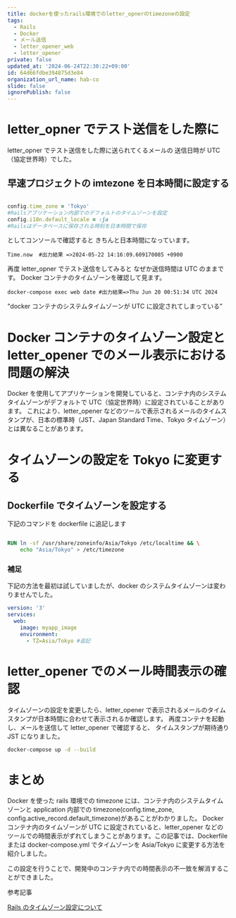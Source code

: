 ```yaml
---
title: dockerを使ったrails環境でのletter_opnerのtimezoneの設定
tags:
  - Rails
  - Docker
  - メール送信
  - letter_opener_web
  - letter_opener
private: false
updated_at: '2024-06-24T22:30:22+09:00'
id: 64d66fdbe394875d3e84
organization_url_name: hab-co
slide: false
ignorePublish: false
---
```


# letter_opner でテスト送信をした際に

letter_opner でテスト送信をした際に送られてくるメールの
送信日時が UTC（協定世界時）でした。

## 早速プロジェクトの imtezone を日本時間に設定する

```config/application.rb

config.time_zone = 'Tokyo'
#Railsアプリケーション内部でのデフォルトのタイムゾーンを設定
config.i18n.default_locale = :ja
#Railsはデータベースに保存される時刻を日本時間で保存
```

としてコンソールで確認すると
きちんと日本時間になっています。

```
Time.now  #出力結果 =>2024-05-22 14:16:09.609170085 +0900
```

再度 letter_opner でテスト送信をしてみると
なぜか送信時間は UTC のままです。
Docker コンテナのタイムゾーンを確認して見ます。

```
docker-compose exec web date #出力結果=>Thu Jun 20 00:51:34 UTC 2024
```

"docker コンテナのシステムタイムゾーンが UTC に設定されてしまっている”

# Docker コンテナのタイムゾーン設定と letter_opener でのメール表示における問題の解決

Docker を使用してアプリケーションを開発していると、コンテナ内のシステムタイムゾーンがデフォルトで UTC（協定世界時）に設定されていることがあります。
これにより、letter_opener などのツールで表示されるメールのタイムスタンプが、日本の標準時（JST、Japan Standard Time、Tokyo タイムゾーン）とは異なることがあります。

# タイムゾーンの設定を Tokyo に変更する

## Dockerfile でタイムゾーンを設定する

下記のコマンドを dockerfile に追記します

```Dockerfile

RUN ln -sf /usr/share/zoneinfo/Asia/Tokyo /etc/localtime && \
    echo "Asia/Tokyo" > /etc/timezone
```

### 補足

下記の方法を最初は試していましたが、docker のシステムタイムゾーンは変わりませんでした。

```docker-compose.yml
version: '3'
services:
  web:
    image: myapp_image
    environment:
      - TZ=Asia/Tokyo #追記


```

# letter_opener でのメール時間表示の確認

タイムゾーンの設定を変更したら、letter_opener で表示されるメールのタイムスタンプが日本時間に合わせて表示されるか確認します。
再度コンテナを起動し、メールを送信して letter_opener で確認すると、
タイムスタンプが期待通り JST になりました。

```sh
docker-compose up -d --build
```

# まとめ

Docker を使った rails 環境での timezone には、コンテナ内のシステムタイムゾーンと application 内部での timezone(config.time_zone, config.active_record.default_timezone)があることがわかりました。
Docker コンテナ内のタイムゾーンが UTC に設定されていると、letter_opener などのツールでの時間表示がずれてしまうことがあります。この記事では、Dockerfile または docker-compose.yml でタイムゾーンを Asia/Tokyo に変更する方法を紹介しました。

この設定を行うことで、開発中のコンテナ内での時間表示の不一致を解消することができました。

参考記事

[Rails のタイムゾーン設定について](https://zenn.dev/ryouzi/articles/dda18594f2dbd3)
